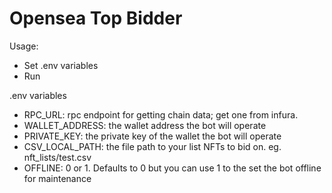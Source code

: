 # Opensea Top Bidder

Usage:

- Set .env variables
- Run

.env variables
- RPC_URL: rpc endpoint for getting chain data; get one from infura.
- WALLET_ADDRESS: the wallet address the bot will operate
- PRIVATE_KEY: the private key of the wallet the bot will operate
- CSV_LOCAL_PATH: the file path to your list NFTs to bid on. eg. nft_lists/test.csv
- OFFLINE: 0 or 1. Defaults to 0 but you can use 1 to the set the bot offline for maintenance